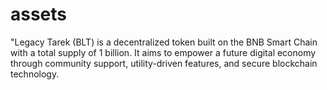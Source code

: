 # assets
"Legacy Tarek (BLT) is a decentralized token built on the BNB Smart Chain with a total supply of 1 billion. It aims to empower a future digital economy through community support, utility-driven features, and secure blockchain technology.
